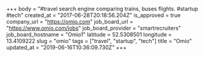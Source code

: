 +++
body = "#travel search engine comparing trains, buses flights. #startup #tech"
created_at = "2017-06-28T20:18:56.204Z"
is_approved = true
company_url = "https://omio.com"
job_board_url = "https://www.omio.com/jobs"
job_board_provider = "smartrecruiters"
job_board_hostname = "Omio1"
latitude = 52.5308501
longitude = 13.4109222
slug = "omio"
tags = ["travel", "startup", "tech"]
title = "Omio"
updated_at = "2019-06-16T10:36:09.730Z"
+++
